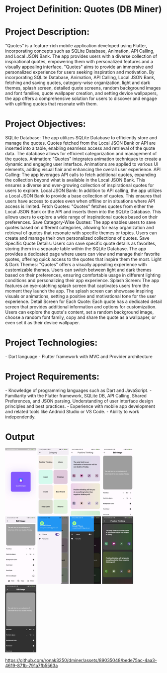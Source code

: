 <h1>Project Definition: Quotes (DB Miner)</h1>
<h1>
Project Description:</h1>
"Quotes" is a feature-rich mobile application developed using Flutter, incorporating concepts
such as SQLite Database, Animation, API Calling, and Local JSON Bank. The app provides
users with a diverse collection of inspirational quotes, empowering them with personalized
features and a visually appealing interface.
"Quotes" aims to provide an immersive and personalized experience for users seeking inspiration
and motivation. By incorporating SQLite Database, Animation, API Calling, Local JSON Bank,
fetching and saving quotes, category-wise organization, light and dark themes, splash screen,
detailed quote screens, random background images and font families, quote wallpaper creation,
and setting device wallpapers, the app offers a comprehensive solution for users to discover and
engage with uplifting quotes that resonate with them.

<h1>
Project Objectives:</h1>
SQLite Database: The app utilizes SQLite Database to efficiently store and manage the quotes.
Quotes fetched from the Local JSON Bank or API are inserted into a table, enabling seamless
access and retrieval of the quote data. The database allows for efficient categorization and
management of the quotes.
Animation: "Quotes" integrates animation techniques to create a dynamic and engaging user
interface. Animations are applied to various UI elements, adding visual flair and enhancing the
overall user experience.
API Calling: The app leverages API calls to fetch additional quotes, expanding the collection
beyond what is available in the Local JSON Bank. This ensures a diverse and ever-growing
collection of inspirational quotes for users to explore.
Local JSON Bank: In addition to API calling, the app utilizes a Local JSON Bank to provide a
base collection of quotes. This ensures that users have access to quotes even when offline or in
situations where API access is limited.
Fetch Quotes: "Quotes" fetches quotes from either the Local JSON Bank or the API and inserts
them into the SQLite Database. This allows users to explore a wide range of inspirational quotes
based on their preferences.
Save Category-Wise Quotes: The app enables users to save quotes based on different
categories, allowing for easy organization and retrieval of quotes that resonate with specific
themes or topics. Users can create and manage their own personalized collections of quotes.
Save Specific Quote Details: Users can save specific quote details as favorites, storing them in a
separate table within the SQLite Database. The app provides a dedicated page where users can
view and manage their favorite quotes, offering quick access to the quotes that inspire them the
most.
Light & Dark Themes: "Quotes" offers a visually appealing experience with customizable
themes. Users can switch between light and dark themes based on their preferences, ensuring
comfortable usage in different lighting conditions and personalizing their app experience.
Splash Screen: The app features an eye-catching splash screen that captivates users from the
moment they launch the app. The splash screen can showcase inspiring visuals or animations,
setting a positive and motivational tone for the user experience.
Detail Screen for Each Quote: Each quote has a dedicated detail screen that provides additional
information and options for customization. Users can explore the quote's content, set a random
background image, choose a random font family, copy and share the quote as a wallpaper, or
even set it as their device wallpaper.
<h1>
Project Technologies:
</h1>
- Dart language
- Flutter framework with MVC and Provider architecture
<h1>
Project Requirements:</h1>
- Knowledge of programming languages such as Dart and JavaScript.
- Familiarity with the Flutter framework, SQLite DB, API Calling, Shared Preferences, and
JSON parsing.
Understanding of user interface design principles and best practices.
- Experience with mobile app development and related tools like Android Studio or VS Code.
- Ability to work independently.
<h1>Output</h1>

<p float="left">

  <img src="https://github.com/ronak3250/dminer/blob/main/output/1.jpg" alt="Girl in a jacket" width=100>
  
  <img src="https://github.com/ronak3250/dminer/blob/main/output/2.jpg" alt="Girl in a jacket"  width=100>
  
  <img src="https://github.com/ronak3250/dminer/blob/main/output/3.jpg" alt="Girl in a jacket" width=100>
  
  <img src="https://github.com/ronak3250/dminer/blob/main/output/4.jpg" alt="Girl in a jacket" width=100>
  
  <img src="https://github.com/ronak3250/dminer/blob/main/output/5.jpg" alt="Girl in a jacket" width=100>
  
  <img src="https://github.com/ronak3250/dminer/blob/main/output/6.jpg" alt="Girl in a jacket" width=100>
  
  <img src="https://github.com/ronak3250/dminer/blob/main/output/7.jpg" alt="Girl in a jacket" width=100>
  
  <img src="https://github.com/ronak3250/dminer/blob/main/output/8.jpg" alt="Girl in a jacket" width=100>
  
  <img src="https://github.com/ronak3250/dminer/blob/main/output/9.jpg" alt="Girl in a jacket" width=100>

https://github.com/ronak3250/dminer/assets/89035048/bede75ac-4aa3-4619-871b-791a7fb5563a


  
</p>
